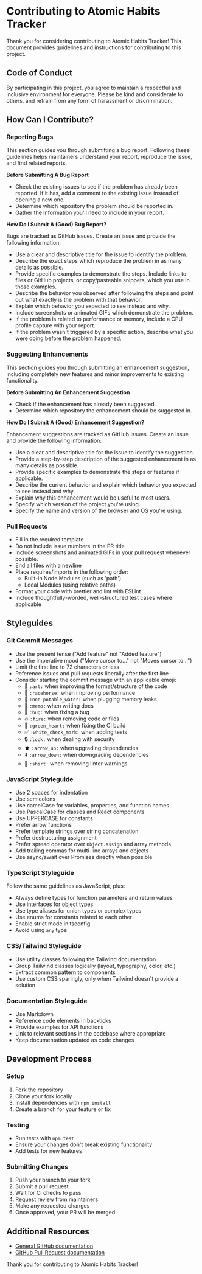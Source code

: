 # Contributing to Atomic Habits Tracker

Thank you for considering contributing to Atomic Habits Tracker! This document provides guidelines and instructions for contributing to this project.

## Code of Conduct

By participating in this project, you agree to maintain a respectful and inclusive environment for everyone. Please be kind and considerate to others, and refrain from any form of harassment or discrimination.

## How Can I Contribute?

### Reporting Bugs

This section guides you through submitting a bug report. Following these guidelines helps maintainers understand your report, reproduce the issue, and find related reports.

**Before Submitting A Bug Report**

* Check the existing issues to see if the problem has already been reported. If it has, add a comment to the existing issue instead of opening a new one.
* Determine which repository the problem should be reported in.
* Gather the information you'll need to include in your report.

**How Do I Submit A (Good) Bug Report?**

Bugs are tracked as GitHub issues. Create an issue and provide the following information:

* Use a clear and descriptive title for the issue to identify the problem.
* Describe the exact steps which reproduce the problem in as many details as possible.
* Provide specific examples to demonstrate the steps. Include links to files or GitHub projects, or copy/pasteable snippets, which you use in those examples.
* Describe the behavior you observed after following the steps and point out what exactly is the problem with that behavior.
* Explain which behavior you expected to see instead and why.
* Include screenshots or animated GIFs which demonstrate the problem.
* If the problem is related to performance or memory, include a CPU profile capture with your report.
* If the problem wasn't triggered by a specific action, describe what you were doing before the problem happened.

### Suggesting Enhancements

This section guides you through submitting an enhancement suggestion, including completely new features and minor improvements to existing functionality.

**Before Submitting An Enhancement Suggestion**

* Check if the enhancement has already been suggested. 
* Determine which repository the enhancement should be suggested in.

**How Do I Submit A (Good) Enhancement Suggestion?**

Enhancement suggestions are tracked as GitHub issues. Create an issue and provide the following information:

* Use a clear and descriptive title for the issue to identify the suggestion.
* Provide a step-by-step description of the suggested enhancement in as many details as possible.
* Provide specific examples to demonstrate the steps or features if applicable.
* Describe the current behavior and explain which behavior you expected to see instead and why.
* Explain why this enhancement would be useful to most users.
* Specify which version of the project you're using.
* Specify the name and version of the browser and OS you're using.

### Pull Requests

* Fill in the required template
* Do not include issue numbers in the PR title
* Include screenshots and animated GIFs in your pull request whenever possible.
* End all files with a newline
* Place requires/imports in the following order:
   * Built-in Node Modules (such as 'path')
   * Local Modules (using relative paths)
* Format your code with prettier and lint with ESLint
* Include thoughtfully-worded, well-structured test cases where applicable

## Styleguides

### Git Commit Messages

* Use the present tense ("Add feature" not "Added feature")
* Use the imperative mood ("Move cursor to..." not "Moves cursor to...")
* Limit the first line to 72 characters or less
* Reference issues and pull requests liberally after the first line
* Consider starting the commit message with an applicable emoji:
    * 🎨 `:art:` when improving the format/structure of the code
    * 🐎 `:racehorse:` when improving performance
    * 🚱 `:non-potable_water:` when plugging memory leaks
    * 📝 `:memo:` when writing docs
    * 🐛 `:bug:` when fixing a bug
    * 🔥 `:fire:` when removing code or files
    * 💚 `:green_heart:` when fixing the CI build
    * ✅ `:white_check_mark:` when adding tests
    * 🔒 `:lock:` when dealing with security
    * ⬆️ `:arrow_up:` when upgrading dependencies
    * ⬇️ `:arrow_down:` when downgrading dependencies
    * 👕 `:shirt:` when removing linter warnings

### JavaScript Styleguide

* Use 2 spaces for indentation
* Use semicolons
* Use camelCase for variables, properties, and function names
* Use PascalCase for classes and React components
* Use UPPERCASE for constants
* Prefer arrow functions
* Prefer template strings over string concatenation
* Prefer destructuring assignment
* Prefer spread operator over `Object.assign` and array methods
* Add trailing commas for multi-line arrays and objects
* Use async/await over Promises directly when possible

### TypeScript Styleguide

Follow the same guidelines as JavaScript, plus:
* Always define types for function parameters and return values
* Use interfaces for object types
* Use type aliases for union types or complex types
* Use enums for constants related to each other
* Enable strict mode in tsconfig
* Avoid using `any` type

### CSS/Tailwind Styleguide

* Use utility classes following the Tailwind documentation
* Group Tailwind classes logically (layout, typography, color, etc.)
* Extract common pattern to components
* Use custom CSS sparingly, only when Tailwind doesn't provide a solution

### Documentation Styleguide

* Use Markdown
* Reference code elements in backticks
* Provide examples for API functions
* Link to relevant sections in the codebase where appropriate
* Keep documentation updated as code changes

## Development Process

### Setup

1. Fork the repository
2. Clone your fork locally
3. Install dependencies with `npm install`
4. Create a branch for your feature or fix

### Testing

* Run tests with `npm test`
* Ensure your changes don't break existing functionality
* Add tests for new features

### Submitting Changes

1. Push your branch to your fork
2. Submit a pull request
3. Wait for CI checks to pass
4. Request review from maintainers
5. Make any requested changes
6. Once approved, your PR will be merged

## Additional Resources

* [General GitHub documentation](https://docs.github.com/)
* [GitHub Pull Request documentation](https://docs.github.com/en/github/collaborating-with-pull-requests)

Thank you for contributing to Atomic Habits Tracker!